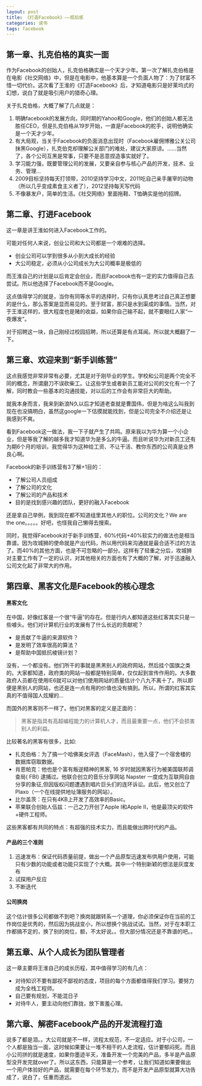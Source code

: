 ```yaml
---
layout: post
title: 《打造Facebook》——观后感
categories: 读书
tags: facebook
---
```


## 第一章、扎克伯格的真实一面

作为Facebook的创始人，扎克伯格确实是一个天才少年。第一次了解扎克伯格是在电影《社交网络》中，但是在电影中，他基本算是一个负面人物了：为了财富不惜一切代价。这次看了王淮的《打造Facebook》后，才知道电影只是好莱坞式的幻想，说白了就是吸引用户的猎奇心理。

关于扎克伯格，大概了解了几点就是：

1. 明确facebook的发展方向，同时期的Yahoo和Google，他们的创始人都无法胜任CEO，但是扎克伯格从19岁开始，一直是Facebook的舵手，说明他确实是一个天才少年。
2. 有大局观，当关于Facebook的负面消息出现时（Facebook雇佣博雅公关公司抹黑Google），扎克伯克却理解公关部门的难处，建议大家原谅。……当然了，各个公司互黑是常事，只要不是恶意捏造事实就好了。
3. 学习能力强，既要管理公司的发展，又要亲自参与核心产品的开发，技术、业务、管理…
4. 2009目标坚持每天打领带，2010坚持学习中文，2011吃自己亲手屠宰的动物（所以几乎变成素食主义者了），2012坚持每天写代码
5. 不像暴发户，简单的生活。《社交网络》里面拖鞋、T恤确实是他的招牌。

## 第二章、打进Facebook

这一章是讲王淮如何进入Facebook工作的。

可能对任何人来说，创业公司和大公司都是一个艰难的选择。

* 创业公司可以学到很多从小到大成长的经验
* 大公司稳定，必须从小公司成长为大公司概率是极低的

而王淮自己的计划是以后肯定会创业，而且Facebook也有一定的实力值得自己去尝试。所以他选择了Facebook而不是Google。

这点值得学习的就是，当你有同等水平的选择时，只有你认真思考过自己真正想要的是什么，那么答案是显而易见的。至于财富，那只是水到渠成的事情。当然，对于王淮这样的，很大程度也是赌的收益，如果你自己输不起，就不要眼红人家“一夜爆发”。

对于招聘这一块，自己刚经过校园招聘，所以还算是有点耳闻。所以就大概翻了一下。


## 第三章、欢迎来到“新手训练营”

这点我感觉非常非常有必要，尤其是对于刚毕业的学生。学校和公司是两个完全不同的概念，所谓磨刀不误砍柴工。让这些学生或者新员工能对公司的文化有一个了解，同时教会一些基本的沟通技能，对以后的工作会有非常巨大的帮助。

就我本身而言，我来到新浪N久以后才知道老查就是曹国伟，但是为啥这么叫我到现在也没搞明白，虽然这google一下估摸就能找到，但是公司完全不介绍还是让我感到不爽。

看到Facebook这一做法，我一下子就产生了共鸣。原来我以为华为算一个小企业，但是等我了解的越多我才知道华为是多么的牛逼。而且听说华为对新员工还有为期6个月的培训，我觉得华为这种给工资、不让干活、教你东西的公司真是业界良心啊。

Facebook的新手训练营有3了解+1目的：

* 了解公司人员组成
* 了解公司的文化
* 了解公司的产品和技术
* 目的是找到感兴趣的团队，更好的融入Facebook

还是拿自己举例，我到现在都不知道组里其他人的职位。公司的文化？We are the one。。。。。好吧，也怪我自己懒得去搜索。

同时，我觉得Facebook对于新手训练营，60%代码+40%软实力的做法也是相当靠谱。因为攻城狮的使命就是产出代码，所以用代码来沟通就是最合适不过的方法了。而40%的其他方面，也是不可忽略的一部分。这样有了轻重之分后，攻城狮对主要工作有了一定的认识，对其他相关的方面也有了大概的了解，对于迅速融入公司文化起了非常大的作用。


## 第四章、黑客文化是Facebook的核心理念



#### 黑客文化

在中国，好像红客是一个很“牛逼”的存在。但是行内人都知道这些红客其实只是一些噱头。他们对计算机行业的发展有了什么长远的贡献呢？

* 是贡献了牛逼的来源软件？
* 是发明了效率很高的算法？
* 是帮助中国抵抗棱镜计划？

没有，一个都没有。他们所干的事就是黑黑别人的政府网站，然后挂个国旗之类的。大家都知道，政府类的网站一般都是特别简单，仅仅起到宣传作用的。大多数政府人员都在使用IE6就可以对他们使用网站的质量估计个八九不离十了。所以即便是黑别人的网站，也还是连一点有用的价值也没有搞到。所以，所谓的红客其实真的不值得国人炫耀的…

而国外的黑客则不一样了。他们对黑客的定义是正面的：

> 黑客是指具有高超编程能力的计算机人才，而且最重要一点，他们不会损害别人的利益。

比较著名的黑客有很多，比如:

* 扎克伯格：为了搞一个哈佛美女评选（FaceMash），他入侵了一个宿舍楼的数据库窃取数据。
* 肖恩帕克：他也是个富有叛逆精神的黑客, 16 岁时就因黑客行为被美国联邦调查局( FBI) 逮捕过。他联合创立的音乐分享网站 Napster 一度成为互联网自由分享的象征,但因版权问题遭遇到唱片巨头们的连环诉讼。此后，他又创立了Plaxo（一个在线提供地址簿服务的网站）。
* 比尔盖茨：在只有4KB上开发了高效率的Basic。
* 苹果联合创始人伍兹：一己之力开创了Apple I和Apple II，他是最顶尖的软件+硬件工程师。

这些黑客都有共同的特点：有超强的技术实力，而且能做出跨时代的产品。

#### 产品的三个准则

1. 迅速发布：保证代码质量前提，做出一个产品原型迅速发布供用户使用，可能只有少数的功能或者功能只实现了个大概。其中一个特别新颖的想法是灰度发布
2. 试探用户反应
3. 不断迭代 

#### 公司换岗

这个估计很多公司都做不到吧？换岗就跟转系一个道理，你必须保证你在当前的工作岗位是优秀的，然后因为挑战变小，所以想换个挑战试试。当然，对于在本职工作都搞不定的，换了别的岗位，额，不太好说。。但大部分情况还是不靠谱的吧。。

## 第五章、从个人成长为团队管理者

这一章主要将王淮自己的成长历程，其中值得学习的有几点：

* 对待知识不要有鄙视不鄙视的态度，项目的每个方面都值得我们学习。要努力成为全栈工程师。
* 自己要有规划，不能混日子
* 对待牛人，要主动向他们靠拢，放下害羞心理。

## 第六章、解密Facebook产品的开发流程打造

说多了都是泪。。大公司就是不一样，流程太规范，不一定适应。对于小公司，一个人都是独当一面，这时候如果要让一堆不相干的人走流程，估计要郁闷死。而且小公司拼的就是速度，如果你墨迹半天，准备开发一个完美的产品，多半是产品原型没开发完就over了。所以这东西，只能算是一个参考，让我们知道如果要做出一个用户体验好的产品，就需要在每个环节发力，而不是开发产品原型就算大功告成了，说白了，任重而道远。

